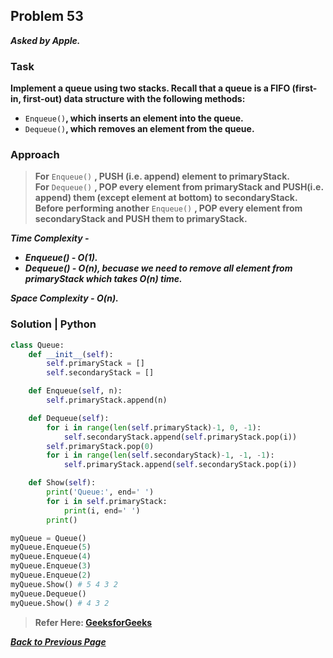 ## Problem 53
***Asked by Apple.***
### Task
**Implement a queue using two stacks. Recall that a queue is a FIFO (first-in, first-out) data structure with the following methods:**  
- `Enqueue()`**, which inserts an element into the queue.**
- `Dequeue()`**, which removes an element from the queue.**
### Approach
>**For** `Enqueue()` **, PUSH (i.e. append) element to primaryStack.**  
>**For** `Dequeue()` **, POP every element from primaryStack and PUSH(i.e. append) them (except element at bottom) to secondaryStack.**  
>**Before performing another** `Enqueue()` **, POP every element from secondaryStack and PUSH them to primaryStack.**

***Time Complexity -***
- ***Enqueue() - O(1).***
- ***Dequeue() - O(n), becuase we need to remove all element from primaryStack which takes O(n) time.***

***Space Complexity - O(n).***

### Solution | Python
```python
class Queue:
    def __init__(self):
        self.primaryStack = []
        self.secondaryStack = []

    def Enqueue(self, n):
        self.primaryStack.append(n)

    def Dequeue(self):
        for i in range(len(self.primaryStack)-1, 0, -1):
            self.secondaryStack.append(self.primaryStack.pop(i))
        self.primaryStack.pop(0)
        for i in range(len(self.secondaryStack)-1, -1, -1):
            self.primaryStack.append(self.secondaryStack.pop(i))

    def Show(self):
        print('Queue:', end=' ')
        for i in self.primaryStack:
            print(i, end=' ')
        print()
```
```python
myQueue = Queue()
myQueue.Enqueue(5)
myQueue.Enqueue(4)
myQueue.Enqueue(3)
myQueue.Enqueue(2)
myQueue.Show() # 5 4 3 2
myQueue.Dequeue()
myQueue.Show() # 4 3 2
```
>**Refer Here: [GeeksforGeeks](https://www.geeksforgeeks.org/queue-using-stacks/)**

***[Back to Previous Page](https://github.com/theInvincible/Daily-Coding-Problem)***
